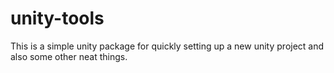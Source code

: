 # unity-tools
This is a simple unity package for quickly setting up a new unity project and also some other neat things.

